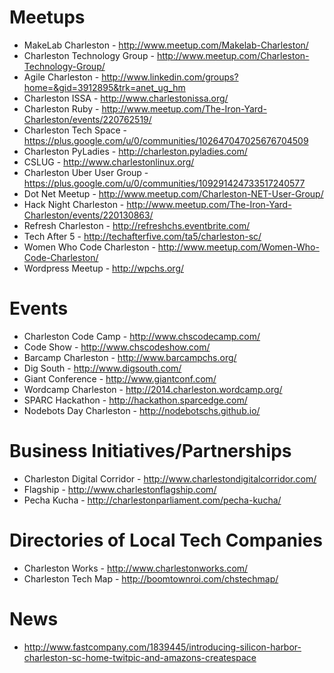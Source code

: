 # Meetups

- MakeLab Charleston - http://www.meetup.com/Makelab-Charleston/
- Charleston Technology Group - http://www.meetup.com/Charleston-Technology-Group/
- Agile Charleston - http://www.linkedin.com/groups?home=&gid=3912895&trk=anet_ug_hm
- Charleston ISSA - http://www.charlestonissa.org/
- Charleston Ruby - http://www.meetup.com/The-Iron-Yard-Charleston/events/220762519/
- Charleston Tech Space - https://plus.google.com/u/0/communities/102647047025676704509
- Charleston PyLadies - http://charleston.pyladies.com/
- CSLUG - http://www.charlestonlinux.org/
- Charleston Uber User Group - https://plus.google.com/u/0/communities/109291424733517240577
- Dot Net Meetup - http://www.meetup.com/Charleston-NET-User-Group/
- Hack Night Charleston - http://www.meetup.com/The-Iron-Yard-Charleston/events/220130863/
- Refresh Charleston - http://refreshchs.eventbrite.com/
- Tech After 5 - http://techafterfive.com/ta5/charleston-sc/
- Women Who Code Charleston - http://www.meetup.com/Women-Who-Code-Charleston/
- Wordpress Meetup - http://wpchs.org/

# Events

- Charleston Code Camp - http://www.chscodecamp.com/
- Code Show - http://www.chscodeshow.com/
- Barcamp Charleston - http://www.barcampchs.org/
- Dig South - http://www.digsouth.com/
- Giant Conference - http://www.giantconf.com/
- Wordcamp Charleston - http://2014.charleston.wordcamp.org/
- SPARC Hackathon - http://hackathon.sparcedge.com/
- Nodebots Day Charleston - http://nodebotschs.github.io/


# Business Initiatives/Partnerships

- Charleston Digital Corridor - http://www.charlestondigitalcorridor.com/
- Flagship - http://www.charlestonflagship.com/
- Pecha Kucha - http://charlestonparliament.com/pecha-kucha/

# Directories of Local Tech Companies

- Charleston Works - http://www.charlestonworks.com/
- Charleston Tech Map - http://boomtownroi.com/chstechmap/

# News

- http://www.fastcompany.com/1839445/introducing-silicon-harbor-charleston-sc-home-twitpic-and-amazons-createspace
